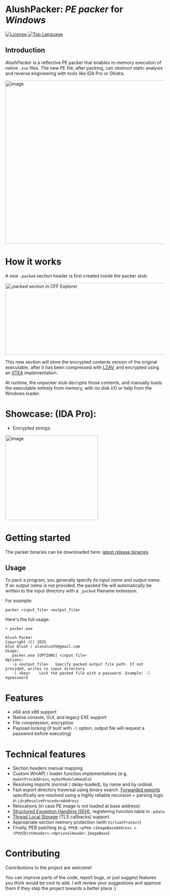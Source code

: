 
# AlushPacker: *PE packer* for *Windows*</h1>
  <a href="https://github.com/Alon-Alush/AlushPacker/blob/main/LICENSE">
    <img src="https://img.shields.io/github/license/Alon-Alush/AlushPacker?style=flat-square&color=blue" alt="License">
  </a>
  <a href="https://github.com/Alon-Alush/AlushPacker">
    <img src="https://img.shields.io/github/languages/top/Alon-Alush/AlushPacker?style=flat-square&logo=c&color=red" alt="Top Language">
  </a>

## Introduction


*AlushPacker* is a reflective PE packer that enables in-memory execution of native `.exe` files. The new PE file, after packing, can obstruct static analysis and reverse engineering with tools like IDA Pro or Ghidra.

<img width="976" height="514" alt="image" src="https://github.com/user-attachments/assets/ad3e995f-9837-4522-b64c-a481558dd208" />

# How it works


A new `.packed` section header is first created inside the packer stub:

<img width="773" height="226" alt=".packed section in CFF Explorer" src="https://github.com/user-attachments/assets/bbe667e0-3eb1-42d7-9c28-619477035dfe" />

This new section will store the encrypted contents version of the original executable, after it has been compressed with [LZAV](https://github.com/avaneev/lzav), and encrypted using an [XTEA](https://en.wikipedia.org/wiki/XTEA) implementation.

At runtime, the unpacker stub decrypts those contents, and manually loads the executable entirely from memory, with no disk I/O or help from the Windows loader.


# Showcase: (IDA Pro):

- Encrypted strings:

<img width="293" height="267" alt="image" src="https://github.com/user-attachments/assets/3edc09ff-d389-4241-9e90-3bbc152cbfdb" /> 


# Getting started

The packer binaries can be downloaded here: [latest release binaries](https://github.com/Alon-Alush/AlushPacker/releases/tag/v1.0.0).

## Usage

To pack a program, you generally specify its *input name* and *output name*. If an *output name* is not provided, the packed file will automatically be written to the input directory with a `_packed` filename extension.

For example: 

```
packer <input_file> <output_file>
```

Here's the full usage:

```
> packer.exe

Alush Packer
Copyright (C) 2025
Alon Alush / alonalush5@gmail.com
Usage:
   packer.exe [OPTIONS] <input_file>
Options:
   -o <output_file>   Specify packed output file path. If not provided, writes to input directory
   -l <key>    Lock the packed file with a password. Example: -l mypassword
```

# Features

* x64 and x86 support
* Native console, GUI, and legacy EXE support
* File compression, encryption
* Payload locking (if built with `-l` option, output file will request a password before executing)
# Technical features
* Section headers manual mapping
* Custom WinAPI / loader function implementations (e.g. `myGetProcAddress`, `myGetModuleHandle`)
* Resolving imports (normal / delay-loaded), by name and by ordinal.
* Fast export directory traversal using binary search. [Forwarded exports](https://devblogs.microsoft.com/oldnewthing/20060719-24/?p=30473) specifically are resolved using a highly reliable recursion + parsing logic in `LdrpResolveProcedureAddress`
* Relocations (in case PE image is not loaded at base address)
* [Structured Exception Handling (SEH)](https://learn.microsoft.com/en-us/cpp/cpp/structured-exception-handling-c-cpp?view=msvc-170), registering function table in `.pdata`
* [Thread Local Storage](https://learn.microsoft.com/en-us/windows/win32/procthread/thread-local-storage) (TLS callbacks) support
* Appropriate section memory protection (with `VirtualProtect`)
* Finally, PEB patching (e.g. `PPEB->pPeb->ImageBaseAddress = (PVOID)ntHeaders->OptionalHeader.ImageBase`)

# Contributing

Contributions to the project are welcome!

You can improve parts of the code, report bugs, or just suggest features you think would be cool to add. I will review your suggestions and approve them if they step the project towards a better place :)

